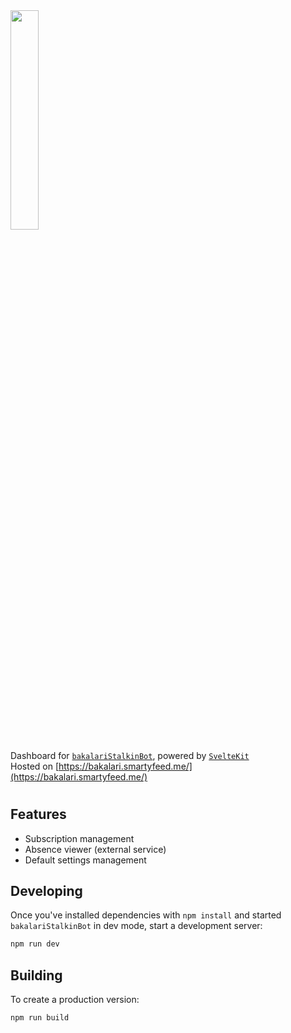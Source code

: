 <img src="https://smartyfeed.me/~server/bakalariStalkin_webui_white.svg" width="30%">

Dashboard for [`bakalariStalkinBot`](https://git.smartyfeed.me/WIPocket/bakalariStalkinBot), powered by [`SvelteKit`](https://kit.svelte.dev/)  
Hosted on [https://bakalari.smartyfeed.me/](https://bakalari.smartyfeed.me/)

#
## Features
- Subscription management
- Absence viewer (external service)
- Default settings management

## Developing
Once you've installed dependencies with `npm install` and started `bakalariStalkinBot` in dev mode, start a development server:

```bash
npm run dev
```

## Building
To create a production version:
```bash
npm run build
```